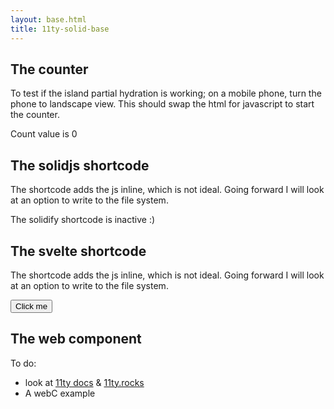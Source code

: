 ```yaml
---
layout: base.html
title: 11ty-solid-base
---
```


## The counter
To test if the island partial hydration is working; on a mobile phone, turn the phone to landscape view. This should swap the html for javascript to start the counter.

<is-land on:media="(min-width: 30em)">
  <counter-component>
    <p>Count value is 0</p>
  </counter-component>
  <template data-island="replace">
    <p id="app"></p>
    <script type="module" src="{{ '/assets/app/app.js' | url | hash }}"></script>
  </template>
</is-land>


## The solidjs shortcode
The shortcode adds the js inline, which is not ideal. Going forward I will look at an option to write to the file system.

<is-land on:media="(min-width: 30em)">
  <shortcode-component>
    <p>The solidify shortcode is inactive :)</p>
  </shortcode-component>
  <template data-island="replace">
    <p id="shorty"></p>

{% solid "shorty" "zbundleOff" %}
import { render } from 'https://esm.sh/solid-js/web';

function Solidify() {
  return <div>The solidify shortcode is active!</div>;
}

render(() => <Solidify />, document.getElementById('shorty'))
{% endsolid %}
    
  </template>
</is-land> 

## The svelte shortcode
The shortcode adds the js inline, which is not ideal. Going forward I will look at an option to write to the file system.

<is-land on:media="(min-width: 30em)">
  <shortcode-component>
    <button id="svelte-short">Click me</button>
  </shortcode-component>
  <template data-island="replace">
{% svelte "svelte-short" "zbundleOff" %}
<script>
	let count = 0;

	function handleClick() {
		count += 1;
	}
</script>

<button idid="svelte-short" on:click={handleClick}>
	Clicked {count} {count === 1 ? 'time' : 'times'}
</button>
{% endsvelte %}
    
  </template>
</is-land> 

## The web component

<web-component></web-component>


To do: 
 - look at [11ty docs](https://www.11ty.dev/docs/languages/webc/) & [11ty.rocks](https://11ty.rocks/)
 - A webC example
